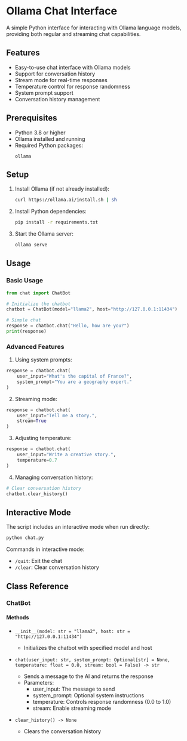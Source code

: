 # Ollama Chat Interface

A simple Python interface for interacting with Ollama language models, providing both regular and streaming chat capabilities.

## Features

- Easy-to-use chat interface with Ollama models
- Support for conversation history
- Stream mode for real-time responses
- Temperature control for response randomness
- System prompt support
- Conversation history management

## Prerequisites

- Python 3.8 or higher
- Ollama installed and running
- Required Python packages:
  ```
  ollama
  ```

## Setup

1. Install Ollama (if not already installed):
   ```bash
   curl https://ollama.ai/install.sh | sh
   ```

2. Install Python dependencies:
   ```bash
   pip install -r requirements.txt
   ```

3. Start the Ollama server:
   ```bash
   ollama serve
   ```

## Usage

### Basic Usage

```python
from chat import ChatBot

# Initialize the chatbot
chatbot = ChatBot(model="llama2", host="http://127.0.0.1:11434")

# Simple chat
response = chatbot.chat("Hello, how are you?")
print(response)
```

### Advanced Features

1. Using system prompts:
```python
response = chatbot.chat(
    user_input="What's the capital of France?",
    system_prompt="You are a geography expert."
)
```

2. Streaming mode:
```python
response = chatbot.chat(
    user_input="Tell me a story.",
    stream=True
)
```

3. Adjusting temperature:
```python
response = chatbot.chat(
    user_input="Write a creative story.",
    temperature=0.7
)
```

4. Managing conversation history:
```python
# Clear conversation history
chatbot.clear_history()
```

## Interactive Mode

The script includes an interactive mode when run directly:

```bash
python chat.py
```

Commands in interactive mode:
- `/quit`: Exit the chat
- `/clear`: Clear conversation history

## Class Reference

### ChatBot

#### Methods

- `__init__(model: str = "llama2", host: str = "http://127.0.0.1:11434")`
  - Initializes the chatbot with specified model and host

- `chat(user_input: str, system_prompt: Optional[str] = None, temperature: float = 0.0, stream: bool = False) -> str`
  - Sends a message to the AI and returns the response
  - Parameters:
    - user_input: The message to send
    - system_prompt: Optional system instructions
    - temperature: Controls response randomness (0.0 to 1.0)
    - stream: Enable streaming mode

- `clear_history() -> None`
  - Clears the conversation history 